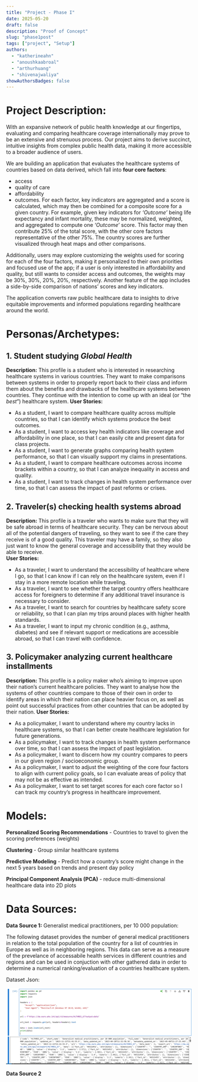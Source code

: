 ```yaml
---
title: "Project - Phase I"
date: 2025-05-20
draft: false
description: "Proof of Concept"
slug: "phase1post"
tags: ["project", "Setup"]
authors:
  - "katherineahn"
  - "anoushkaabroal"
  - "arthurhuang"
  - "shivenajwaliya"
showAuthorsBadges: false
---
```


# Project Description:
With an expansive network of public health knowledge at our fingertips, evaluating and comparing healthcare coverage internationally may prove to be an extensive and strenuous process. Our project aims to derive succinct, intuitive insights from complex public health data, making it more accessible to a broader audience of users. 

We are building an application that evaluates the healthcare systems of countries based on data derived, which fall into **four core factors**:
- access
- quality of care
- affordability
- outcomes. 
For each factor, key indicators are aggregated and a score is calculated, which may then be combined for a composite score for a given country. For example, given key indicators for _‘Outcome’_ being life expectancy and infant mortality, these may be normalized, weighted, and aggregated to compute one _‘Outcome’_ score. This factor may then contribute 25% of the total score, with the other core factors representative of the other 75%. The country scores are further visualized through heat maps and other comparisons.

Additionally, users may explore customizing the weights used for scoring for each of the four factors, making it personalized to their own priorities and focused use of the app; if a user is only interested in affordability and quality, but still wants to consider access and outcomes, the weights may be 30%, 30%, 20%, 20%, respectively. Another feature of the app includes a side-by-side comparison of nations’ scores and key indicators. 

The application converts raw public healthcare data to insights to drive equitable improvements and informed populations regarding healthcare around the world.



# Personas/Archetypes: 
## 1. Student studying _Global Health_
**Description:** This profile is a student who is interested in researching healthcare systems in various countries. They want to make comparisons between systems in order to properly report back to their class and inform them about the benefits and drawbacks of the healthcare systems between countries. They continue with the intention to come up with an ideal (or “the _best_”) healthcare system.
**User Stories:**
- As a student, I want to compare healthcare quality across multiple countries, so that I can identify which systems produce the best outcomes.
- As a student, I want to access key health indicators like coverage and affordability in one place, so that I can easily cite and present data for class projects.
- As a student, I want to generate graphs comparing health system performance, so that I can visually support my claims in presentations.
- As a student, I want to compare healthcare outcomes across income brackets within a country, so that I can analyze inequality in access and quality.
- As a student, I want to track changes in health system performance over time, so that I can assess the impact of past reforms or crises.


## 2. Traveler(s) checking health systems abroad
**Description:** This profile is a traveler who wants to make sure that they will be safe abroad in terms of healthcare security. They can be nervous about all of the potential dangers of traveling, so they want to see if the care they receive is of a good quality. This traveler may have a family, so they also just want to know the general coverage and accessibility that they would be able to receive.  
**User Stories:**
- As a traveler, I want to understand the accessibility of healthcare where I go, so that I can know if I can rely on the healthcare system, even if I stay in a more remote location while traveling. 
- As a traveler, I want to see whether the target country offers healthcare access for foreigners to determine if any additional travel insurance is necessary to consider. 
- As a traveler, I want to search for countries by healthcare safety score or reliability, so that I can plan my trips around places with higher health standards.
- As a traveler, I want to input my chronic condition (e.g., asthma, diabetes) and see if relevant support or medications are accessible abroad, so that I can travel with confidence.


## 3. Policymaker analyzing current healthcare installments
**Description:** This profile is a policy maker who’s aiming to improve upon their nation’s current healthcare policies. They want to analyse how the systems of other countries compare to those of their own in order to identify areas in which their nation can place heavier focus on, as well as point out successful practices from other countries that can be adopted by their nation.
**User Stories:**
- As a policymaker, I want to understand where my country lacks in healthcare systems, so that I can better create healthcare legislation for future generations. 
- As a policymaker, I want to track changes in health system performance over time, so that I can assess the impact of past legislation. 
- As a policymaker, I want to discern how my country compares to peers in our given region / socioeconomic group.
- As a policymaker, I want to adjust the weighting of the core four factors to align with current policy goals, so I can evaluate areas of policy that may not be as effective as intended.
- As a policymaker, I want to set target scores for each core factor so I can track my country’s progress in healthcare improvement. 

# Models: 
**Personalized Scoring Recommendations** - Countries to travel to given the scoring preferences (weights)

**Clustering** - Group similar healthcare systems

**Predictive Modeling** - Predict how a country’s score might change in the next 5 years based on trends and present day policy

**Principal Component Analysis (PCA)** - reduce multi-dimensional healthcare data into 2D plots 


# Data Sources: 

**Data Source 1:**
Generalist medical practitioners, per 10 000 population:

The following dataset provides the number of general medical practitioners in relation to the total
population of the country for a list of countries in Europe as well as in neighboring regions.
This data can serve as a measure of the prevelance of accessabile health services in different countries and regions and can be used in conjuction with other gathered data in order to determine a numerical ranking/evaluation of a countries healthcare system.

Dataset Json:

![image](./images/dataset1.png)



**Data Source 2**


